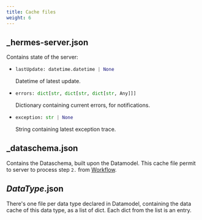 ```yaml
---
title: Cache files
weight: 6
---
```


## _hermes-server.json

Contains state of the server:

- ```py
  lastUpdate: datetime.datetime | None
  ```

  Datetime of latest update.

- ```py
  errors: dict[str, dict[str, dict[str, Any]]]
  ```

  Dictionary containing current errors, for notifications.

- ```py
  exception: str | None
  ```

  String containing latest exception trace.

## _dataschema.json

Contains the Dataschema, built upon the Datamodel. This cache file permit to server to process step `2.` from [Workflow](/hermes/how-it-works/hermes-server/workflow/).

## *DataType*.json

There's one file per data type declared in Datamodel, containing the data cache of this data type, as a list of dict. Each dict from the list is an entry.
